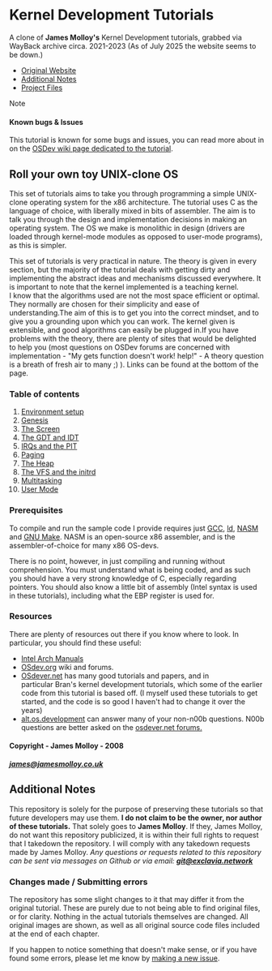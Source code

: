 # Kernel Development Tutorials
A clone of **James Molloy's** Kernel Development tutorials, grabbed via WayBack archive circa. 2021-2023 (As of July 2025 the website seems to be down.)
- [Original Website](http://www.jamesmolloy.co.uk/tutorial_html/)
- [Additional Notes](#additional-notes)
- [Project Files](/files/)

> [!NOTE]
> #### Known bugs & Issues
> This tutorial is known for some bugs and issues, you can read more about in on the [OSDev wiki page dedicated to the tutorial](https://wiki.osdev.org/James_Molloy%27s_Tutorial_Known_Bugs).

## Roll your own toy UNIX-clone OS
This set of tutorials aims to take you through programming a simple UNIX-clone operating system for the x86 architecture. The tutorial uses C as the language of choice, with liberally mixed in bits of assembler. The aim is to talk you through the design and implementation decisions in making an operating system. The OS we make is monolithic in design (drivers are loaded through kernel-mode modules as opposed to user-mode programs), as this is simpler.

This set of tutorials is very practical in nature. The theory is given in every section, but the majority of the tutorial deals with getting dirty and implementing the abstract ideas and mechanisms discussed everywhere. It is important to note that the kernel implemented is a teaching kernel. I know that the algorithms used are not the most space efficient or optimal. They normally are chosen for their simplicity and ease of understanding.The aim of this is to get you into the correct mindset, and to give you a grounding upon which you can work. The kernel given is extensible, and good algorithms can easily be plugged in.If you have problems with the theory, there are plenty of sites that would be delighted to help you (most questions on OSDev forums are concerned with implementation - "My gets function doesn't work! help!" - A theory question is a breath of fresh air to many ;) ). Links can be found at the bottom of the page.

### Table of contents
1. [Environment setup](/chapters/01-environment-setup.md)
2. [Genesis](/chapters/02-genesis.md)
3. [The Screen](/chapters/03-screen.md)
4. [The GDT and IDT](/chapters/04-gdt-and-idt.md)
5. [IRQs and the PIT](/chapters/05-irq-and-pit.md)
6. [Paging](/chapters/06-paging.md)
7. [The Heap](/chapters/07-heap.md)
8. [The VFS and the initrd](/chapters/08-vfs-and-initrd.md)
9. [Multitasking](/chapters/09-multitasking.md)
10. [User Mode](/chapters/10-user-mode.md)


### Prerequisites
To compile and run the sample code I provide requires just [GCC](https://gcc.gnu.org/), [ld](https://www.gnu.org/software/binutils/), [NASM](https://www.nasm.us/) and [GNU Make](https://www.gnu.org/software/make/). NASM is an open-source x86 assembler, and is the assembler-of-choice for many x86 OS-devs.

There is no point, however, in just compiling and running without comprehension. You must understand what is being coded, and as such you should have a very strong knowledge of C, especially regarding pointers. You should also know a little bit of assembly (Intel syntax is used in these tutorials), including what the EBP register is used for.

### Resources
There are plenty of resources out there if you know where to look. In particular, you should find these useful:

- [Intel Arch Manuals](https://www.intel.com/content/www/us/en/developer/articles/technical/intel-sdm.html)
- [OSdev.org](https://wiki.osdev.org/Expanded_Main_Page) wiki and forums.
- [OSdever.net](http://www.osdever.net/tutorials/) has many good tutorials and papers, and in particular Bran's kernel development tutorials, which some of the earlier code from this tutorial is based off. (I myself used these tutorials to get started, and the code is so good I haven't had to change it over the years)
- [alt.os.development](https://groups.google.com/g/alt.os.development) can answer many of your non-n00b questions. N00b questions are better asked on the [osdever.net forums.](http://forums.osdever.net/)

#### Copyright - James Molloy - 2008
***james@jamesmolloy.co.uk***

## Additional Notes
This repository is solely for the purpose of preserving these tutorials so that future developers may use them. **I do not claim to be the owner, nor author of these tutorials.** That solely goes to **James Molloy**. If they, James Molloy, do not want this repository publicized, it is within their full rights to request that I takedown the repository. I will comply with any takedown requests made by James Molloy. *Any questions or requests related to this repository can be sent via messages on Github or via email:* ***git@exclavia.network***

### Changes made / Submitting errors
The repository has some slight changes to it that may differ it from the original tutorial. These are purely due to not being able to find original files, or for clarity. Nothing in the actual tutorials themselves are changed. All original images are shown, as well as all original source code files included at the end of each chapter.

If you happen to notice something that doesn't make sense, or if you have found some errors, please let me know by [making a new issue](https://github.com/Exclavia/Kernel-Dev/issues/new). 
